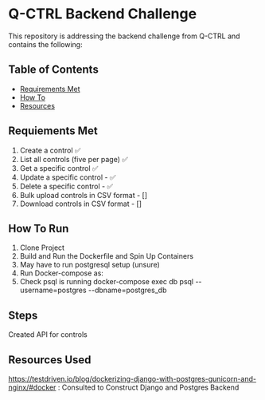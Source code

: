 # Q-CTRL Backend Challenge 
This repository is addressing the backend challenge from Q-CTRL and contains the following: 

## Table of Contents
- [Requirements Met](#Reqs)
- [How To](#Steps)
- [Resources](#Resources)

## Requiements Met
1. Create a control :white_check_mark:
1. List all controls (five per page) :white_check_mark:
1. Get a specific control :white_check_mark:
1. Update a specific control - :white_check_mark:
1. Delete a specific control - :white_check_mark:
1. Bulk upload controls in CSV format - []
1. Download controls in CSV format - []

## How To Run
1. Clone Project
1. Build and Run the Dockerfile and Spin Up Containers
2. May have to run postgresql setup (unsure)
2. Run Docker-compose as: 
2. Check psql is running docker-compose exec db psql --username=postgres --dbname=postgres_db

## Steps
Created API for controls

## Resources Used
https://testdriven.io/blog/dockerizing-django-with-postgres-gunicorn-and-nginx/#docker : Consulted to Construct Django and Postgres Backend

 